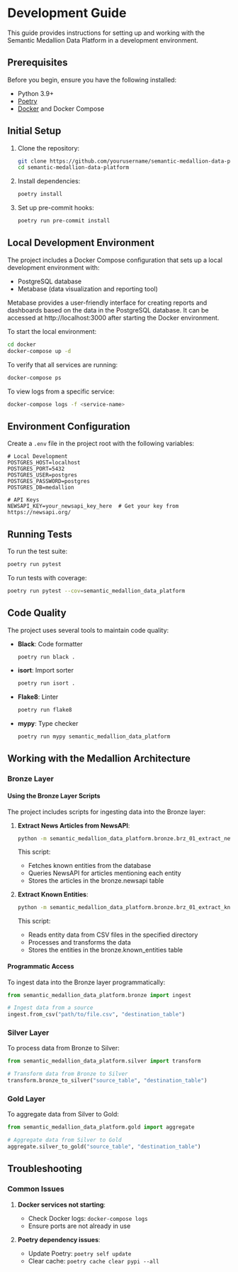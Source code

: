 # Development Guide

This guide provides instructions for setting up and working with the Semantic Medallion Data Platform in a development
environment.

## Prerequisites

Before you begin, ensure you have the following installed:

- Python 3.9+
- [Poetry](https://python-poetry.org/docs/#installation)
- [Docker](https://docs.docker.com/get-docker/) and Docker Compose

## Initial Setup

1. Clone the repository:
   ```bash
   git clone https://github.com/yourusername/semantic-medallion-data-platform.git
   cd semantic-medallion-data-platform
   ```

2. Install dependencies:
   ```bash
   poetry install
   ```

3. Set up pre-commit hooks:
   ```bash
   poetry run pre-commit install
   ```

## Local Development Environment

The project includes a Docker Compose configuration that sets up a local development environment with:

- PostgreSQL database
- Metabase (data visualization and reporting tool)

Metabase provides a user-friendly interface for creating reports and dashboards based on the data in the PostgreSQL database. It can be accessed at http://localhost:3000 after starting the Docker environment.

To start the local environment:

```bash
cd docker
docker-compose up -d
```

To verify that all services are running:

```bash
docker-compose ps
```

To view logs from a specific service:

```bash
docker-compose logs -f <service-name>
```

## Environment Configuration

Create a `.env` file in the project root with the following variables:

```
# Local Development
POSTGRES_HOST=localhost
POSTGRES_PORT=5432
POSTGRES_USER=postgres
POSTGRES_PASSWORD=postgres
POSTGRES_DB=medallion

# API Keys
NEWSAPI_KEY=your_newsapi_key_here  # Get your key from https://newsapi.org/
```

## Running Tests

To run the test suite:

```bash
poetry run pytest
```

To run tests with coverage:

```bash
poetry run pytest --cov=semantic_medallion_data_platform
```

## Code Quality

The project uses several tools to maintain code quality:

- **Black**: Code formatter
  ```bash
  poetry run black .
  ```

- **isort**: Import sorter
  ```bash
  poetry run isort .
  ```

- **Flake8**: Linter
  ```bash
  poetry run flake8
  ```

- **mypy**: Type checker
  ```bash
  poetry run mypy semantic_medallion_data_platform
  ```

## Working with the Medallion Architecture

### Bronze Layer

#### Using the Bronze Layer Scripts

The project includes scripts for ingesting data into the Bronze layer:

1. **Extract News Articles from NewsAPI**:

   ```bash
   python -m semantic_medallion_data_platform.bronze.brz_01_extract_newsapi --days_back 7
   ```

   This script:
    - Fetches known entities from the database
    - Queries NewsAPI for articles mentioning each entity
    - Stores the articles in the bronze.newsapi table

2. **Extract Known Entities**:

   ```bash
   python -m semantic_medallion_data_platform.bronze.brz_01_extract_known_entities --raw_data_filepath data/known_entities/
   ```

   This script:
    - Reads entity data from CSV files in the specified directory
    - Processes and transforms the data
    - Stores the entities in the bronze.known_entities table

#### Programmatic Access

To ingest data into the Bronze layer programmatically:

```python
from semantic_medallion_data_platform.bronze import ingest

# Ingest data from a source
ingest.from_csv("path/to/file.csv", "destination_table")
```

### Silver Layer

To process data from Bronze to Silver:

```python
from semantic_medallion_data_platform.silver import transform

# Transform data from Bronze to Silver
transform.bronze_to_silver("source_table", "destination_table")
```

### Gold Layer

To aggregate data from Silver to Gold:

```python
from semantic_medallion_data_platform.gold import aggregate

# Aggregate data from Silver to Gold
aggregate.silver_to_gold("source_table", "destination_table")
```


## Troubleshooting

### Common Issues

1. **Docker services not starting**:
    - Check Docker logs: `docker-compose logs`
    - Ensure ports are not already in use

2. **Poetry dependency issues**:
    - Update Poetry: `poetry self update`
    - Clear cache: `poetry cache clear pypi --all`

